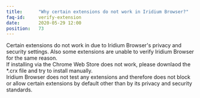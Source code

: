 ```yaml
---
title:		"Why certain extensions do not work in Iridium Browser?"
faq-id:		verify-extension
date:		2020-05-29 12:00
position:	73
---
```

Certain extensions do not work in due to Iridium Browser's privacy and security settings. Also some extensions 
are unable to verify Iridium Browser for the same reason.   
If installing via the Chrome Web Store does not work, please downlaod the *.crx file and try to install manually.   
Iridium Browser does not test any extensions and therefore does not block or allow certain extensions by default 
other than by its privacy and security standards.
